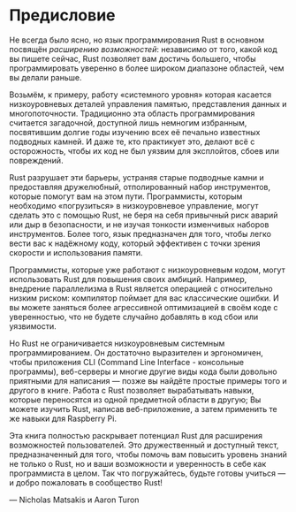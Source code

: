 # Предисловие

Не всегда было ясно, но язык программирования Rust в основном посвящён *расширению возможностей*: независимо от того, какой код вы пишете сейчас, Rust позволяет вам достичь большего, чтобы программировать уверенно в более широком диапазоне областей, чем вы делали раньше.

Возьмём, к примеру, работу «системного уровня» которая касается низкоуровневых деталей управления памятью, представления данных и многопоточности. Традиционно эта область программирования считается загадочной, доступной лишь немногим избранным, посвятившим долгие годы изучению всех её печально известных подводных камней. И даже те, кто практикует это, делают всё с осторожность, чтобы их код не был уязвим для эксплойтов, сбоев или повреждений.

Rust разрушает эти барьеры, устраняя старые подводные камни и предоставляя дружелюбный, отполированный набор инструментов, которые помогут вам на этом пути. Программисты, которым необходимо «погрузиться» в низкоуровневое управление, могут сделать это с помощью Rust, не беря на себя привычный риск аварий или дыр в безопасности, и не изучая тонкости изменчивых наборов инструментов. Более того, язык предназначен для того, чтобы легко вести вас к надёжному коду, который эффективен с точки зрения скорости и использования памяти.

Программисты, которые уже работают с низкоуровневым кодом, могут использовать Rust для повышения своих амбиций. Например, внедрение параллелизма в Rust является операцией с относительно низким риском: компилятор поймает для вас классические ошибки. И вы можете заняться более агрессивной оптимизацией в своём коде с уверенностью, что не будете случайно добавлять в код сбои или уязвимости.

Но Rust не ограничивается низкоуровневым системным программированием. Он достаточно выразителен и эргономичен, чтобы приложения CLI (Command Line Interface - консольные программы), веб-серверы и многие другие виды кода были довольно приятными для написания — позже вы найдёте простые примеры того и другого в книге. Работа с Rust позволяет вырабатывать навыки, которые переносятся из одной предметной области в другую; Вы можете изучить Rust, написав веб-приложение, а затем применить те же навыки для Raspberry Pi.

Эта книга полностью раскрывает потенциал Rust для расширения возможностей пользователей. Это дружественный и доступный текст, предназначенный для того, чтобы помочь вам повысить уровень знаний не только о Rust, но и ваши возможности и уверенность в себе как программиста в целом. Так что погружайтесь, будьте готовы учиться — и добро пожаловать в сообщество Rust!

— Nicholas Matsakis и Aaron Turon
